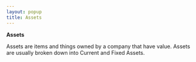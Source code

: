 ```yaml
---
layout: popup
title: Assets
---
```



**Assets**


Assets are items and things owned by a company that have value. Assets  are usually broken down into Current and Fixed Assets.
